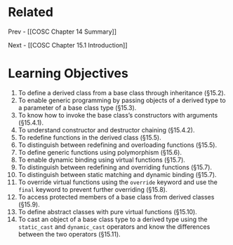 # Related
Prev - [[COSC Chapter 14 Summary]]

Next - [[COSC Chapter 15.1 Introduction]]
# Learning Objectives

1. To define a derived class from a base class through inheritance (§15.2).
2. To enable generic programming by passing objects of a derived type to a parameter of a base class type (§15.3).
3. To know how to invoke the base class’s constructors with arguments (§15.4.1).
4. To understand constructor and destructor chaining (§15.4.2).
5. To redefine functions in the derived class (§15.5).
6. To distinguish between redefining and overloading functions (§15.5).
7. To define generic functions using polymorphism (§15.6).
8. To enable dynamic binding using virtual functions (§15.7).
9. To distinguish between redefining and overriding functions (§15.7).
10. To distinguish between static matching and dynamic binding (§15.7).
11. To override virtual functions using the `override` keyword and use the `final` keyword to prevent further overriding (§15.8).
12. To access protected members of a base class from derived classes (§15.9).
13. To define abstract classes with pure virtual functions (§15.10).
14. To cast an object of a base class type to a derived type using the `static_cast` and `dynamic_cast` operators and know the differences between the two operators (§15.11).